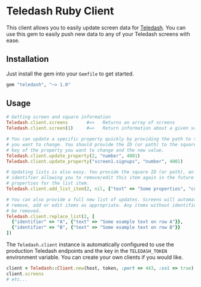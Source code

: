 # Teledash Ruby Client

This client allows you to easily update screen data for [Teledash](http://teledash.io).
You can use this gem to easily push new data to any of your Teledash screens with
ease.

## Installation

Just install the gem into your `Gemfile` to get started.

```ruby
gem "teledash", "~> 1.0"
```

## Usage

```ruby
# Getting screen and square information
Teledash.client.screens       #=>   Returns an array of screens
Teledash.client.screen(1)     #=>   Return information about a given screen by ID

# You can update a specific property quickly by providing the path to the property
# you want to change. You should provide the ID (or path) to the square, the
# key of the property you want to change and the new value.
Teledash.client.update_property(2, "number", 4001)
Teledash.client.update_property("screen1.signups", "number", 4001)

# Updating lists is also easy. You provide the square ID (or path), an optional
# identifier allowing you to remove/edit this item again in the future and the
# properties for the list item.
Teledash.client.add_list_item(2, nil, {"text" => "Some properties", "color" => "red"})

# You can also provide a full new list of updates. Screens will automatically
# remove, add or edit items as appropriate. Any items without identifiers will
# be removed.
Teledash.client.replace_list(2, [
  {"identifier" => "A", {"text" => "Some example text on row A"}},
  {"identifier" => "B", {"text" => "Some example text on row B"}}
])
```

The `Teledash.client` instance is automatically configured to use the production
Teledash endpoints and the key in the `TELEDASH_TOKEN` environment variable.
You can create your own clients if you would like.

```ruby
client = Teledash::Client.new(host, token, :port => 443, :ssl => true)
client.screens
# etc...
```
